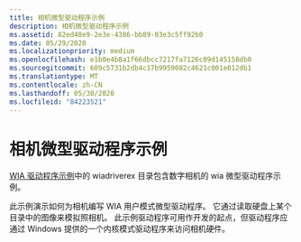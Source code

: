 ```yaml
---
title: 相机微型驱动程序示例
description: 相机微型驱动程序示例
ms.assetid: 82ed48e9-2e3e-4386-bb89-03e3c5ff92b0
ms.date: 05/29/2020
ms.localizationpriority: medium
ms.openlocfilehash: e1b0e4b8a1f66dbcc7217fa7126c09d145158db0
ms.sourcegitcommit: 609c5731b2db4c17b9959082c4621c001e012db1
ms.translationtype: MT
ms.contentlocale: zh-CN
ms.lasthandoff: 05/30/2020
ms.locfileid: "84223521"
---
```

# <a name="camera-minidriver-sample"></a>相机微型驱动程序示例

[WIA 驱动程序示例](https://docs.microsoft.com/samples/microsoft/windows-driver-samples/windows-image-acquisition-wia-driver-samples)中的 wiadriverex 目录包含数字相机的 wia 微型驱动程序示例。

此示例演示如何为相机编写 WIA 用户模式微型驱动程序。 它通过读取硬盘上某个目录中的图像来模拟照相机。 此示例驱动程序可用作开发的起点，但驱动程序应通过 Windows 提供的一个内核模式驱动程序来访问相机硬件。
